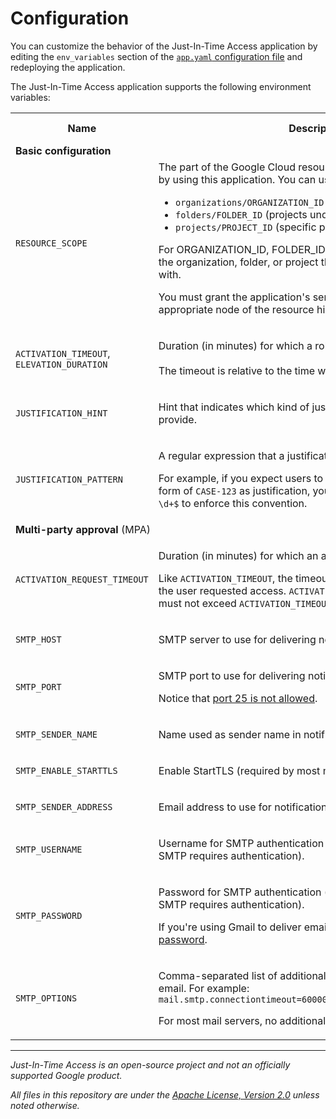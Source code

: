 # Configuration

You can customize the behavior of the Just-In-Time Access application by editing the `env_variables` section of the
[`app.yaml` configuration file](https://cloud.google.com/appengine/docs/standard/java-gen2/config/appref) and
redeploying the application.

The Just-In-Time Access application supports the following environment variables:

<table>
  <tr>
    <th>Name</th>
    <th>Description</th>
    <th>Required</th>
    <th>Default</th>
    <th>Available since</th>
  </tr>
  <tr>
    <td colspan="4"><b>Basic configuration</b></td>
  </tr>  <tr>
    <td>
        <code>RESOURCE_SCOPE</code>
    </td>
    <td>
        The part of the Google Cloud resource hierarchy that's managed by using this application.
        You can use one of the following values:
        <ul>
            <li><code>organizations/ORGANIZATION_ID</code> (all projects)</li>
            <li><code>folders/FOLDER_ID</code> (projects underneath a specific project)</li>
            <li><code>projects/PROJECT_ID</code> (specific project)</li>
        </ul>
        <p>
            For ORGANIZATION_ID, FOLDER_ID, or PROJECT_ID, use the ID of the organization, folder, or project that you're using
            the application with.
        </p>
        <p>
            You must grant the application's service account access to the appropriate node of the resource hierarchy.
        </p>
    </td>
    <td>Required</td>
    <td>Project in which Just-In-Time Access application is deployed</td>
    <td>1.0</td>
  </tr>
  <tr>
    <td>
        <code>ACTIVATION_TIMEOUT</code>,
        <code>ELEVATION_DURATION</code>
    </td>
    <td>
        <p>Duration (in minutes) for which a role remains activated.<br/><br/>
        The timeout is relative to the time when the user requested access.</p> 
    </td>
    <td>Required</td>
    <td><code>120</code></td>
    <td>1.0</td>
  </tr>
  <tr>
    <td>
        <code>JUSTIFICATION_HINT</code>
    </td>
    <td>
        <p>Hint that indicates which kind of justification users are expected to provide.</p>
    </td>
    <td>Required</td>
    <td><code>Bug or case number</code></td>
    <td>1.0</td>
  </tr>
  <tr>
    <td>
        <code>JUSTIFICATION_PATTERN</code>
    </td>
    <td>
        <p>A regular expression that a justification has to match. </p>
        <p>
            For example, if you expect users to provide a ticket number in the form of <code>CASE-123</code> as
            justification, you can use the expression <code>^CASE-\d+$</code> to enforce this convention.
        </p>
    </td>
    <td>Required</td>
    <td><code>.*</code></td>
    <td>1.0</td>
  </tr>
  <tr>
    <td colspan="4"><b>Multi-party approval</b> (MPA)</td>
  </tr>
  <tr>
    <td>
        <code>ACTIVATION_REQUEST_TIMEOUT</code>
    </td>
    <td>
        <p>Duration (in minutes) for which an activation request remains valid.</p>
        <p>
            Like <code>ACTIVATION_TIMEOUT</code>, the timeout is relative to the time when the user
            requested access. <code>ACTIVATION_REQUEST_TIMEOUT</code> therefore must not exceed
            <code>ACTIVATION_TIMEOUT</code>.
        </p>
    </td>
    <td>Required for MPA</td>
    <td><code>60</code></td>
    <td>1.2</td>
  </tr>
  <tr>
    <td><code>SMTP_HOST</code></td>
    <td><p>SMTP server to use for delivering notifications.</p></td>
    <td>Required for MPA</td>
    <td><code>smtp.gmail.com</code></td>
    <td>1.2</td>
  </tr>
  <tr>
    <td><code>SMTP_PORT</code></td>
    <td>
        <p>SMTP port to use for delivering notifications.</p>
        <p>Notice that <a href="https://cloud.google.com/compute/docs/tutorials/sending-mail#using_standard_email_ports">port 25
        is not allowed</a>.</p>
    </td>
    <td>Required for MPA</td>
    <td><code>587</code></td>
    <td>1.2</td>
  </tr>
  <tr>
    <td><code>SMTP_SENDER_NAME</code></td>
    <td><p>Name used as sender name in notifications.</p></td>
    <td>Required for MPA</td>
    <td><code>JIT Access</code></td>
    <td>1.2</td>
  </tr>
  <tr>
    <td><code>SMTP_ENABLE_STARTTLS</code></td>
    <td><p>Enable StartTLS (required by most mail servers).</p></td>
    <td>Required for MPA</td>
    <td><code>true</code></td>
    <td>1.2</td>
  </tr>
  <tr>
    <td><code>SMTP_SENDER_ADDRESS</code></td>
    <td><p>Email address to use for notifications.</p></td>
    <td>Required for MPA</td>
    <td></td>
    <td>1.2</td>
  </tr>
  <tr>
    <td><code>SMTP_USERNAME</code></td>
    <td><p>Username for SMTP authentication (optional, only required if your SMTP requires authentication).</p></td>
    <td>Optional</td>
    <td></td>
    <td>1.2</td>
  </tr>
  <tr>
    <td><code>SMTP_PASSWORD</code></td>
    <td>
        <p>Password for SMTP authentication (optional, only required if your SMTP requires authentication).</p>
        <p>If you're using Gmail to deliver emails, this must be an <a href="https://support.google.com/accounts/answer/185833?hl=en">app password</a>.</p>
    </td>
    <td>Optional</td>
    <td></td>
    <td>1.2</td>
  </tr>
  <tr>
    <td><code>SMTP_OPTIONS</code></td>
    <td>
        <p>
            Comma-separated list of additional <a href="https://javaee.github.io/javamail/docs/api/com/sun/mail/smtp/package-summary.html">JavaMail</a>
            options for delivering email. For example:
            <code>mail.smtp.connectiontimeout=60000,mail.smtp.writetimeout=30000</code>
        </p>
        <p>For most mail servers, no additional options are required.</p>
    </td>
    <td>Optional</td>
    <td></td>
    <td>1.2</td>
  </tr>
</table>

--- 

_Just-In-Time Access is an open-source project and not an officially supported Google product._

_All files in this repository are under the
[Apache License, Version 2.0](LICENSE.txt) unless noted otherwise._
